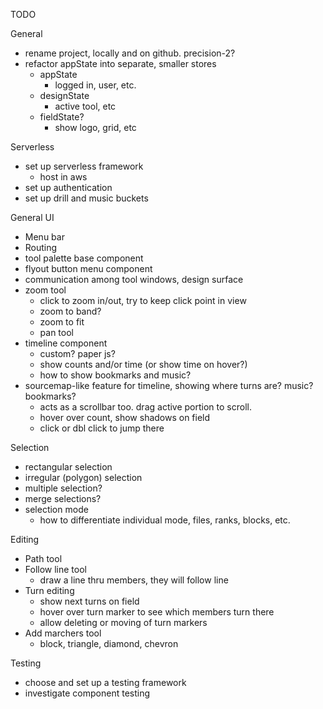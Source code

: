 TODO

General
* rename project, locally and on github.  precision-2?
* refactor appState into separate, smaller stores
    * appState
        * logged in, user, etc.
    * designState
        * active tool, etc
    * fieldState?
        * show logo, grid, etc

Serverless
* set up serverless framework
    * host in aws
* set up authentication
* set up drill and music buckets

General UI
* Menu bar
* Routing
* tool palette base component
* flyout button menu component
* communication among tool windows, design surface
* zoom tool
    * click to zoom in/out, try to keep click point in view
    * zoom to band?
    * zoom to fit
    * pan tool
* timeline component
    * custom? paper js? 
    * show counts and/or time (or show time on hover?)
    * how to show bookmarks and music?
* sourcemap-like feature for timeline, showing where turns are? music? bookmarks?
    * acts as a scrollbar too. drag active portion to scroll.
    * hover over count, show shadows on field
    * click or dbl click to jump there

Selection
* rectangular selection
* irregular (polygon) selection
* multiple selection?
* merge selections?
* selection mode
    * how to differentiate individual mode, files, ranks, blocks, etc.

Editing
* Path tool
* Follow line tool 
    * draw a line thru members, they will follow line
* Turn editing 
    * show next turns on field
    * hover over turn marker to see which members turn there
    * allow deleting or moving of turn markers
* Add marchers tool
    * block, triangle, diamond, chevron

Testing
* choose and set up a testing framework
* investigate component testing